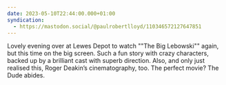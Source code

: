 ```yaml
---
date: 2023-05-10T22:44:00.000+01:00
syndication:
  - https://mastodon.social/@paulrobertlloyd/110346572127647851
---
```


Lovely evening over at Lewes Depot to watch ""The Big Lebowski"" again, but this time on the big screen. Such a fun story with crazy characters, backed up by a brilliant cast with superb direction. Also, and only just realised this, Roger Deakin’s cinematography, too. The perfect movie? The Dude abides.
